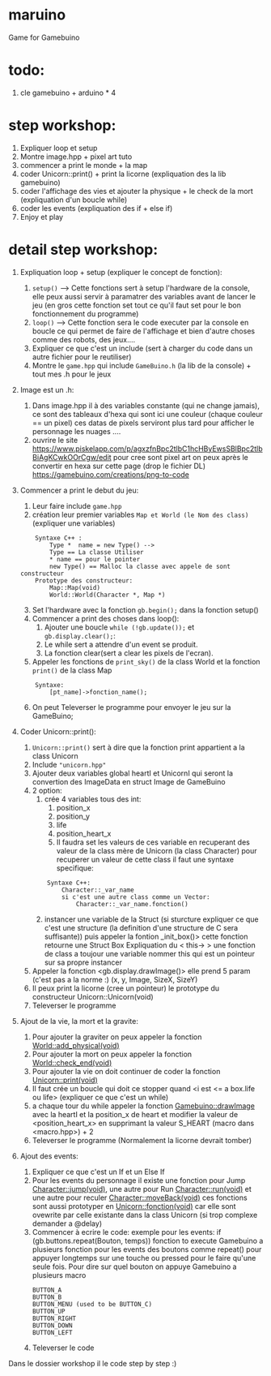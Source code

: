 # maruino
Game for Gamebuino

# todo:
1. cle gamebuino + arduino * 4

# step workshop:

1. Expliquer loop et setup
2. Montre image.hpp + pixel art tuto
3. commencer a print le monde + la map
4. coder Unicorn::print() + print la licorne (expliquation des la lib gamebuino)
5. coder l'affichage des vies et ajouter la physique + le check de la mort (expliquation d'un boucle while)
6. coder les events (expliquation des if + else if)
7. Enjoy et play


# detail step workshop:

1. Expliquation loop + setup (expliquer le concept de fonction):

	1. `setup()` --> Cette fonctions sert à setup l'hardware de la console, elle peux aussi servir à paramatrer des variables avant de lancer le jeu (en gros cette fonction set tout ce qu'il faut set pour le bon fonctionnement du programme)
	2. `loop()` --> Cette fonction sera le code executer par la console en boucle ce qui permet de faire de l'affichage et bien d'autre choses comme des robots, des jeux....
	3. Expliquer ce que c'est un include (sert à charger du code dans un autre fichier pour le reutiliser)
	4. Montre le `game.hpp` qui include `GameBuino.h` (la lib de la console) + tout mes .h pour le jeux

2. Image est un .h:
	1. Dans image.hpp il à des variables constante (qui ne change jamais), ce sont des tableaux d'hexa qui sont ici une couleur (chaque couleur == un pixel) ces datas de pixels serviront plus tard pour afficher le personnage les nuages ....
	2. ouvrire le site <https://www.piskelapp.com/p/agxzfnBpc2tlbC1hcHByEwsSBlBpc2tlbBiAgKCwkOOrCgw/edit> pour
	cree sont pixel art on peux après le convertir en hexa sur cette page (drop le fichier DL)
	<https://gamebuino.com/creations/png-to-code>

3. Commencer a print le debut du jeu:
	1. Leur faire include `game.hpp`
	2. création leur premier variables `Map et World (le Nom des class)` (expliquer une variables)
	```
		Syntaxe C++ :
			Type *	name = new Type() -->
			Type == La classe Utiliser
			* name == pour le pointer
			new Type() == Malloc la classe avec appele de sont constructeur
		Prototype des constructeur:
			Map::Map(void)
			World::World(Character *, Map *)
	```		
	3. Set l'hardware avec la fonction `gb.begin();` dans la fonction setup()
	4. Commencer a print des choses dans loop():
		1. Ajouter une boucle `while (!gb.update());` et `gb.display.clear();`:
		2. Le while sert a attendre d'un event se produit.
		3. La fonction clear(sert a clear les pixels de l'ecran).
	5. Appeler les fonctions de `print_sky()` de la class World et la fonction `print()` de la class Map
	```
		Syntaxe:
			[pt_name]->fonction_name();
	```
	6. On peut Televerser le programme pour envoyer le jeu sur la GameBuino;

4. Coder Unicorn::print():
	1. `Unicorn::print()` sert à dire que la fonction print appartient a la class Unicorn
	2. Include `"unicorn.hpp"`
	3. Ajouter deux variables global heartI et UnicornI qui seront la convertion des ImageData en struct Image
	de GameBuino
	4. 2 option:
		1. crée 4 variables tous des int: 
			1. position_x
			2. position_y
			3. life
			4. position_heart_x
			5. Il faudra set les valeurs de ces variable en recuperant des valeur de la class mère de Unicorn (la class Character) pour recuperer un valeur de cette class il faut une syntaxe specifique:
		```
			Syntaxe C++:
				Character::_var_name
				si c'est une autre class comme un Vector:
					Character::_var_name.fonction()
		```
		2. instancer une variable de la Struct <Box> (si sturcture expliquer ce que c'est une structure
		(la definition d'une structure de C sera suffisante)) puis appeler la fontion <this->_init_box()>
		cette fonction retourne une Struct Box
			Expliquation du < this-> > une fonction de class a toujour une variable nommer this qui est un pointeur
			sur sa propre instancer
	5. Appeler la fonction <gb.display.drawImage()> elle prend 5 param (c'est pas a la norme :)
		(x, y, Image, SizeX, SizeY)
	6. Il peux print la licorne (cree un pointeur) le prototype du constructeur Unicorn::Unicorn(void)
	7. Televerser le programme

5. Ajout de la vie, la mort et la gravite:
	1. Pour ajouter la graviter on peux appeler la fonction <World::add_physical(void)>
	2. Pour ajouter la mort on peux appeler la fonction <World::check_end(void)>
	3. Pour ajouter la vie on doit continuer de coder la fonction <Unicorn::print(void)>
	4. Il faut crée un boucle <while> qui doit ce stopper quand <i est <= a box.life ou life> (expliquer ce que
	c'est un while)
	5. a chaque tour du while appeler la fonction <Gamebuino::drawImage> avec la heartI et la position_x de heart et
	modifier la valeur de <position_heart_x> en supprimant la valeur S_HEART (macro dans <macro.hpp>) + 2
	6. Televerser le programme (Normalement la licorne devrait tomber)

6. Ajout des events:
	1. Expliquer ce que c'est un If et un Else If
	2. Pour les events du personnage il existe une fonction pour Jump <Character::jump(void)>, une autre pour Run
	<Character::run(void)> et une autre pour reculer <Character::moveBack(void)> ces fonctions sont aussi prototyper
	en <Unicorn::fonction(void)> car elle sont ovewrite par celle existante dans la class Unicorn (si trop complexe
	demander a @delay)
	3. Commencer à ecrire le code:
		exemple pour les events:
			if (gb.buttons.repeat(Bouton, temps))
				fonction to execute
		Gamebuino a plusieurs fonction pour les events des boutons comme repeat() pour appuyer longtemps sur une touche
		ou pressed pour le faire qu'une seule fois. Pour dire sur quel bouton on appuye Gamebuino a plusieurs macro
		```
		BUTTON_A
		BUTTON_B
		BUTTON_MENU (used to be BUTTON_C)
		BUTTON_UP
		BUTTON_RIGHT
		BUTTON_DOWN
		BUTTON_LEFT
		```
	4. Televerser le code

Dans le dossier workshop il le code step by step :)
